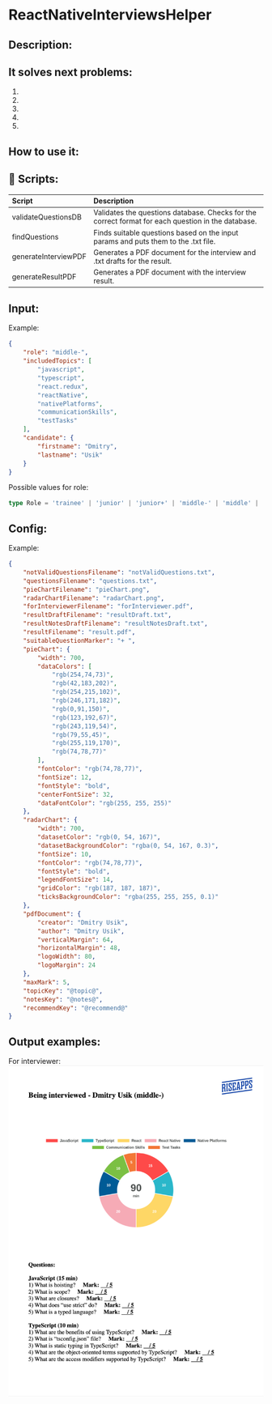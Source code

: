 # ReactNativeInterviewsHelper

## Description:

## It solves next problems:
1) 
2)
3)
4)
5)

## How to use it:

## :hammer: Scripts:
| Script | Description |
| :--- | :--- |
| validateQuestionsDB | Validates the questions database. Checks for the correct format for each question in the database. |
| findQuestions | Finds suitable questions based on the input params and puts them to the .txt file. |
| generateInterviewPDF | Generates a PDF document for the interview and .txt drafts for the result. | 
| generateResultPDF | Generates a PDF document with the interview result. |

## Input:

Example:
```json
{
    "role": "middle-",
    "includedTopics": [
        "javascript",
        "typescript",
        "react.redux",
        "reactNative",
        "nativePlatforms",
        "communicationSkills",
        "testTasks"
    ],
    "candidate": {
        "firstname": "Dmitry",
        "lastname": "Usik"
    }
}
```
Possible values for role:
```typescript
type Role = 'trainee' | 'junior' | 'junior+' | 'middle-' | 'middle' | 'middle+' | 'senior'
```

## Config:

Example:
```json
{
    "notValidQuestionsFilename": "notValidQuestions.txt",
    "questionsFilename": "questions.txt",
    "pieChartFilename": "pieChart.png",
    "radarChartFilename": "radarChart.png",
    "forInterviewerFilename": "forInterviewer.pdf",
    "resultDraftFilename": "resultDraft.txt",
    "resultNotesDraftFilename": "resultNotesDraft.txt",
    "resultFilename": "result.pdf",
    "suitableQuestionMarker": "+ ",
    "pieChart": {
        "width": 700,
        "dataColors": [
            "rgb(254,74,73)",
            "rgb(42,183,202)",
            "rgb(254,215,102)",
            "rgb(246,171,182)",
            "rgb(0,91,150)",
            "rgb(123,192,67)",
            "rgb(243,119,54)",
            "rgb(79,55,45)",
            "rgb(255,119,170)",
            "rgb(74,78,77)"
        ],
        "fontColor": "rgb(74,78,77)",
        "fontSize": 12,
        "fontStyle": "bold",
        "centerFontSize": 32,
        "dataFontColor": "rgb(255, 255, 255)"
    },
    "radarChart": {
        "width": 700,
        "datasetColor": "rgb(0, 54, 167)",
        "datasetBackgroundColor": "rgba(0, 54, 167, 0.3)",
        "fontSize": 10,
        "fontColor": "rgb(74,78,77)",
        "fontStyle": "bold",
        "legendFontSize": 14,
        "gridColor": "rgb(187, 187, 187)",
        "ticksBackgroundColor": "rgba(255, 255, 255, 0.1)"
    },
    "pdfDocument": {
        "creator": "Dmitry Usik",
        "author": "Dmitry Usik",
        "verticalMargin": 64,
        "horizontalMargin": 48,
        "logoWidth": 80,
        "logoMargin": 24
    },
    "maxMark": 5,
    "topicKey": "@topic@",
    "notesKey": "@notes@",
    "recommendKey": "@recommend@"
}
```

## Output examples:
For interviewer:
<img src="forInterviewer_preview.png" />
